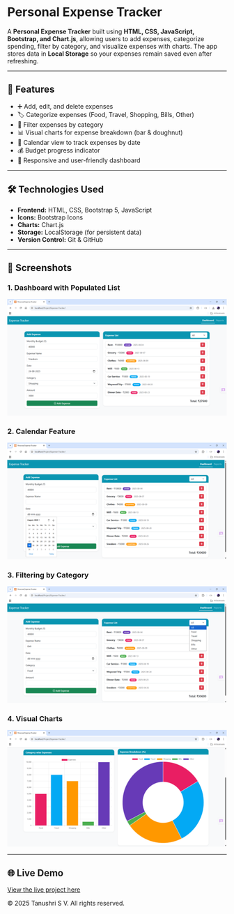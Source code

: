 # Personal Expense Tracker  

A **Personal Expense Tracker** built using **HTML, CSS, JavaScript, Bootstrap, and Chart.js**, allowing users to add expenses, categorize spending, filter by category, and visualize expenses with charts. The app stores data in **Local Storage** so your expenses remain saved even after refreshing.

---

## 🚀 Features  
- ➕ Add, edit, and delete expenses  
- 🏷️ Categorize expenses (Food, Travel, Shopping, Bills, Other)  
- 🔎 Filter expenses by category  
- 📊 Visual charts for expense breakdown (bar & doughnut)  
- 📅 Calendar view to track expenses by date  
- 💰 Budget progress indicator  
- 📌 Responsive and user-friendly dashboard  

---

## 🛠️ Technologies Used  
- **Frontend:** HTML, CSS, Bootstrap 5, JavaScript  
- **Icons:** Bootstrap Icons  
- **Charts:** Chart.js  
- **Storage:** LocalStorage (for persistent data)  
- **Version Control:** Git & GitHub  

---

## 📸 Screenshots  

### 1. Dashboard with Populated List  
![Dashboard With Populated List](images/Dashboard_With_Populated_list.png)  

### 2. Calendar Feature  
![Calendar Feature](images/Calender_Feature.png)  

### 3. Filtering by Category  
![Filtering by Category](images/Filtering_By_Category.png)  

### 4. Visual Charts  
![Visual Charts](images/Visual_Charts.png)  

---

## 🌐 Live Demo  
[View the live project here](https://tanushrisv.github.io/personal_expense_tracker/)  


© 2025 Tanushri S V. All rights reserved.
